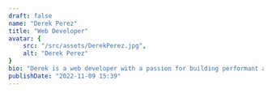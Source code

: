 ```yaml
---
draft: false
name: "Derek Perez"
title: "Web Developer"
avatar: {
    src: "/src/assets/DerekPerez.jpg",
    alt: "Derek Perez"
}
bio: "Derek is a web developer with a passion for building performant and scalable applications. He has experience working with a variety of technologies and languages, including JavaScript, TypeScript, and Python. He is also a strong advocate for open-source software and enjoys contributing to the community."
publishDate: "2022-11-09 15:39"
---
```

